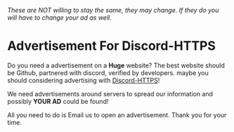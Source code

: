 _These are NOT willing to stay the same, they may change. If they do you will have to change your ad as well._

# Advertisement For Discord-HTTPS
Do you need a advertisement on a **Huge** website? The best website should be Github, partnered with discord, verified by developers. maybe you should considering advertising with [Discord-HTTPS](https://github.com/Discord-HTTPS#github-forced-rules)!

We need advertisements around servers to spread our information and possibly **YOUR AD** could be found!

All you need to do is Email us to open an advertisement. Thank you for your time.
